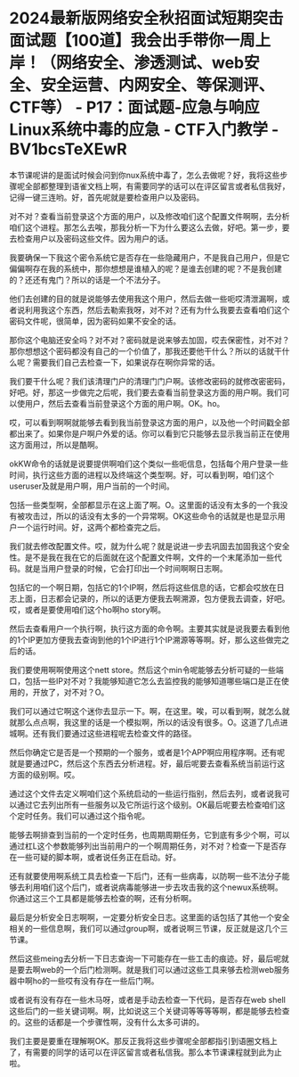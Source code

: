 # 2024最新版网络安全秋招面试短期突击面试题【100道】我会出手带你一周上岸！（网络安全、渗透测试、web安全、安全运营、内网安全、等保测评、CTF等） - P17：面试题-应急与响应Linux系统中毒的应急 - CTF入门教学 - BV1bcsTeXEwR

本节课呢讲的是面试时候会问到你nux系统中毒了，怎么去做呢？好，我将这些步骤呢全部都整理到语雀文档上啊，有需要同学的话可以在评区留言或者私信我好，记得一键三连哟。好，首先呢就是要检查用户以及密码。

对不对？查看当前登录这个方面的用户，以及修改咱们这个配置文件啊啊，去分析咱们这个进程。那怎么去唉，那我分析一下为什么要这么去做，好吧。第一步，要去检查用户以及密码这些文件。因为用户的话。

我要确保一下我这个密令系统它是否存在一些隐藏用户，不是我自己用户，但是它偏偏啊存在我的系统中，那你想想是谁植入的呢？是谁去创建的呢？不是我创建的？还还有鬼门？所以的话是一个不法分子。

他们去创建的目的就是说能够去使用我这个用户，然后去做一些呃哎清泄漏啊，或者说利用我这个东西，然后去勒索我呀，对不对？还有为什么我要去查看咱们这个密码文件呢，很简单，因为密码如果不安全的话。

那你这个电脑还安全吗？对不对？密码就是说来够去加固，哎去保密性，对不对？那你想想这个密码都没有自己的一个价值了，那我还要他干什么？所以的话就干什么呢？需要我们自己去检查一下，如果说存在啊你异常的话。

我们要干什么呢？我们该清理门户的清理门门户啊。该修改密码的就修改密密码，好吧。好，那这一步做完之后呢，我们要去查看当前登录这方面的用户啊。我们可以使用户，然后去查看当前登录这个方面的用户啊。OK。ho。

哎，可以看到啊啊就能够去看到我当前登录这方面的用户，以及他一个时间戳全部都出来了。如果你是户啊户外爱的话。你可以看到它只能够去显示我当前正在使用这方面用过，所以是酷啊。

okKW命令的话就是说要提供啊咱们这个类似一些呃信息，包括每个用户登录一些时间，执行这些方面的进程以及终端这个类型啊。好，可以看到啊，咱们这个useruser及就是用户啊，用户当前的一个时间。

包括一些类型啊，全部都显示在这上面了啊。O。这里面的话没有太多的一个我没有被攻击过，所以的话没有太多的一个异常啊。OK这些命令的话就是也是显示用户一个运行时间。好，这两个都检查完之后。

我们就去修改配置文件。哎，就为什么呢？就是说进一步去巩固去加固我这个安全性。是不是我在我在它的后面就在这个配置文件啊，文件的一个末尾添加一些代码。就是当用户登录的时候，它会打印出一个时间啊啊日志啊。

包括它的一个啊日期，包括它的1个IP啊，然后将这些信息的话，它都会哎放在日志上面，日志都会记录的，所以的话更方便我去啊溯源，包方便我去调查，好吧。哎，或者是要使用咱们这个ho啊ho story啊。

然后去查看用户一个执行啊，执行这方面的命令啊。主要其实就是说我要去看到他的1个IP更加方便我去查询到他的1个IP进行1个IP溯源等等啊。好，那么这些做完之后的话。

我们要使用啊啊使用这个nett store。然后这个min令呢能够去分析可疑的一些端口，包括一些IP对不对？我能够知道它怎么去监控我的能够知道哪些端口是正在使用的，开放了，对不对？O。

我们可以通过它啊这个迷你去显示一下。啊，在这里。唉，可以看到啊，就怎么就就那么点点啊，我这里的话是一个模拟啊，所以的话没有很多。O。这道了几点进城啊。还有我们要通过这些进程呢去检查文件的路径。

然后你确定它是否是一个预期的一个服务，或者是1个APP啊应用程序啊。还有呢就是要通过PC，然后这个东西去分析进程。好，最后呢要去查看系统当前运行这方面的级别啊。哎。

通过这个文件去定义啊咱们这个系统启动的一些运行指别，然后去列，或者说我可以通过它去列出所有一些服务以及它所运行这个级别。OK最后呢要去检查咱们这个定时任务。我们可以通过这个指令呢。

能够去啊排查到当前的一个定时任务，也周期周期任务，它到底有多少个啊，可以通过杠L这个参数能够列出当前用户的一个啊周期任务，对不对？检查一下是否存在一些可疑的脚本啊，或者说任务正在启动。好。

还有就要使用啊系统工具去检查一下后门，还有一些病毒，以防啊一些不法分子能够去利用咱们这个后门，或者说病毒能够进一步去攻击我的这个newux系统啊。你通过这三个工具都是能够去检查的啊，还有分析啊。

最后是分析安全日志啊啊，一定要分析安全日志。这里面的话包括了其他一个安全相关的一些信息啊，我们可以通过group啊，或者说啊三节课，反正就是这几个三节课。

然后这些meing去分析一下日志查询一下可能存在一些工击的痕迹。好，最后呢就是要去啊web的一个后门检测啊。就是我们可以通过这些工具来够去检测web服务器中啊ho的一些哎有没有存在一些后门啊。

或者说有没有存在一些木马呀，或者是手动去检查一下代码，是否存在web shell这些后门的一些关键词啊。啊，比如说这三个关键词等等等等啊，都是能够去检查的。这些的话都是一个步骤性啊，没有什么太多可讲的。

我们主要是要重在理解啊OK。那反正我将这些步骤呢全部都指引到语圈文档上了，有需要的同学的话可以在评区留言或者私信我。那么本节课课程就到此为止啦。

